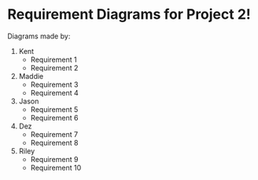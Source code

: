 # Requirement Diagrams for Project 2!

Diagrams made by:
1. Kent
   - Requirement 1
   - Requirement 2
2. Maddie
   - Requirement 3
   - Requirement 4
3. Jason
   - Requirement 5
   - Requirement 6
4. Dez
   - Requirement 7
   - Requirement 8
5. Riley
   - Requirement 9
   - Requirement 10 
